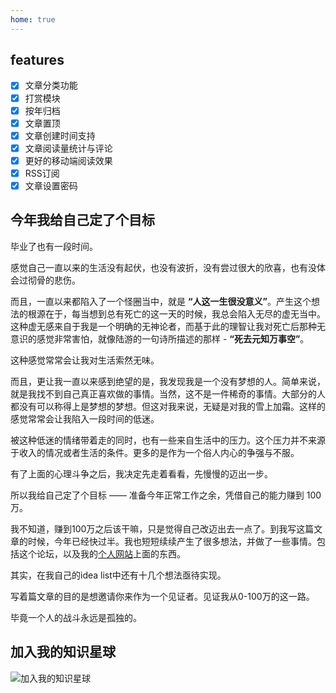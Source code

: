 ```yaml
---
home: true
---
```

## features
- [X] 文章分类功能
- [X] 打赏模块
- [X] 按年归档
- [X] 文章置顶
- [X] 文章创建时间支持
- [X] 文章阅读量统计与评论
- [X] 更好的移动端阅读效果
- [X] RSS订阅
- [X] 文章设置密码

## 今年我给自己定了个目标

毕业了也有一段时间。

感觉自己一直以来的生活没有起伏，也没有波折，没有尝过很大的欣喜，也有没体会过彻骨的悲伤。

而且，一直以来都陷入了一个怪圈当中，就是 **“人这一生很没意义”**。产生这个想法的根源在于，每当想到总有死亡的这一天的时候，我总会陷入无尽的虚无当中。这种虚无感来自于我是一个明确的无神论者，而基于此的理智让我对死亡后那种无意识的感觉非常害怕，就像陆游的一句诗所描述的那样 - **“死去元知万事空”**。

这种感觉常常会让我对生活索然无味。

而且，更让我一直以来感到绝望的是，我发现我是一个没有梦想的人。简单来说，就是我找不到自己真正喜欢做的事情。当然，这不是一件稀奇的事情。大部分的人都没有可以称得上是梦想的梦想。但这对我来说，无疑是对我的雪上加霜。这样的感觉常常会让我陷入一段时间的低迷。

被这种低迷的情绪带着走的同时，也有一些来自生活中的压力。这个压力并不来源于收入的情况或者生活的条件。更多的是作为一个俗人内心的争强与不服。

有了上面的心理斗争之后，我决定先走着看看，先慢慢的迈出一步。

所以我给自己定了个目标 —— 准备今年正常工作之余，凭借自己的能力赚到 100 万。

我不知道，赚到100万之后该干嘛，只是觉得自己改迈出去一点了。到我写这篇文章的时候，今年已经快过半。我也短短续续产生了很多想法，并做了一些事情。包括这个论坛，以及我的[个人网站](https://www.iizhi.cn)上面的东西。

其实，在我自己的idea list中还有十几个想法亟待实现。

写着篇文章的目的是想邀请你来作为一个见证者。见证我从0-100万的这一路。

毕竟一个人的战斗永远是孤独的。

## 加入我的知识星球
![加入我的知识星球](https://cdn.iizhi.cn/blog/xingqiu.png)
